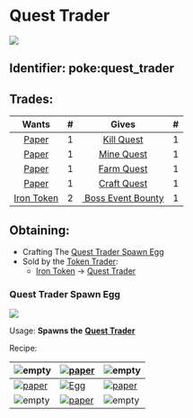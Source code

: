 # Quest Trader

![](https://github.com/user-attachments/assets/39e64b4f-1c78-47f0-84d3-56321cee9e2f)

## Identifier: **poke:quest\_trader** <a href="#identifier" id="identifier"></a>

## Trades:

<table><thead><tr><th align="center">Wants</th><th data-type="number">#</th><th align="center">Gives</th><th data-type="number">#</th></tr></thead><tbody><tr><td align="center"><a href="https://minecraft.wiki/w/Paper"><img src="https://minecraft.wiki/images/Paper_JE2_BE2.png?9c3be" alt="" data-size="line">Paper</a></td><td>1</td><td align="center"><a href="https://github.com/ItsMePok/PFE/wiki/Kill-Quest">Kill Quest</a></td><td>1</td></tr><tr><td align="center"><a href="https://minecraft.wiki/w/Paper"><img src="https://minecraft.wiki/images/Paper_JE2_BE2.png?9c3be" alt="" data-size="line">Paper</a></td><td>1</td><td align="center"><a href="https://github.com/ItsMePok/PFE/wiki/Mine-Quest">Mine Quest</a></td><td>1</td></tr><tr><td align="center"><a href="https://minecraft.wiki/w/Paper"><img src="https://minecraft.wiki/images/Paper_JE2_BE2.png?9c3be" alt="" data-size="line">Paper</a></td><td>1</td><td align="center"><a href="https://github.com/ItsMePok/PFE/wiki/Farm-Quest">Farm Quest</a></td><td>1</td></tr><tr><td align="center"><a href="https://minecraft.wiki/w/Paper"><img src="https://minecraft.wiki/images/Paper_JE2_BE2.png?9c3be" alt="" data-size="line">Paper</a></td><td>1</td><td align="center"><a href="https://github.com/ItsMePok/PFE/wiki/Kill-Quest">Craft Quest</a></td><td>1</td></tr><tr><td align="center"><a href="../../items/currency/tokens/iron-token.md"><img src="https://github.com/ItsMePok/PFE/assets/136857747/aa3d5a31-9866-4bd1-bc09-ba7fa6775f7e" alt="" data-size="line">Iron Token</a></td><td>2</td><td align="center"><a href="../../items/misc/boss-event-bounty.md"><img src="https://github.com/ItsMePok/PFE/assets/136857747/96e32df1-7683-45df-b3c1-b3f9626231ed" alt="" data-size="line"> Boss Event Bounty</a></td><td>1</td></tr></tbody></table>

## Obtaining:

* Crafting The [Quest Trader Spawn Egg](https://github.com/ItsMePok/PFE/wiki/Quest-Trader#quest-trader-spawn-egg)
* Sold by the [Token Trader](https://pfewiki.gitbook.io/home/mobs/traders/token-trader):
  * [Iron Token](https://pfewiki.gitbook.io/home/items/tokens/iron-token) -> [Quest Trader](https://github.com/ItsMePok/PFE/wiki/Quest-Trader)

### Quest Trader Spawn Egg

![](https://github.com/user-attachments/assets/30ef4637-a970-4ab3-a916-cab0111aca3e)

Usage: **Spawns the** [**Quest Trader**](https://github.com/ItsMePok/PFE/wiki/Quest-Trader)

Recipe:

| ![empty](https://github.com/ItsMePok/PFE/assets/136857747/539f7ffa-6950-4eb0-9333-9a4bff3b15de)   | [![paper](https://minecraft.wiki/images/Paper_JE2_BE2.png?9c3be)](https://minecraft.wiki/w/Paper)            | ![empty](https://github.com/ItsMePok/PFE/assets/136857747/539f7ffa-6950-4eb0-9333-9a4bff3b15de)   |
| ------------------------------------------------------------------------------------------------- | ------------------------------------------------------------------------------------------------------------ | ------------------------------------------------------------------------------------------------- |
| [![paper](https://minecraft.wiki/images/Paper_JE2_BE2.png?9c3be)](https://minecraft.wiki/w/Paper) | [![Egg](https://minecraft.wiki/images/Egg_JE2_BE2.png?495d9\&format=original)](https://minecraft.wiki/w/Egg) | [![paper](https://minecraft.wiki/images/Paper_JE2_BE2.png?9c3be)](https://minecraft.wiki/w/Paper) |
| ![empty](https://github.com/ItsMePok/PFE/assets/136857747/539f7ffa-6950-4eb0-9333-9a4bff3b15de)   | [![paper](https://minecraft.wiki/images/Paper_JE2_BE2.png?9c3be)](https://minecraft.wiki/w/Paper)            | ![empty](https://github.com/ItsMePok/PFE/assets/136857747/539f7ffa-6950-4eb0-9333-9a4bff3b15de)   |
